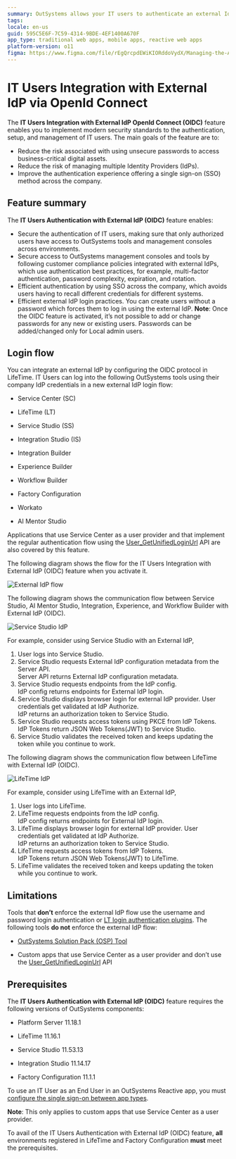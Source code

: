 ```yaml
---
summary: OutSystems allows your IT users to authenticate an external IdP via OpenID Connect.
tags:
locale: en-us
guid: 595C5E6F-7C59-4314-9BDE-4EF1400A670F
app_type: traditional web apps, mobile apps, reactive web apps
platform-version: o11
figma: https://www.figma.com/file/rEgQrcpdEWiKIORddoVydX/Managing-the-Applications-Lifecycle?type=design&node-id=1913%3A2347&mode=design&t=A3NsKzxFUYzrHxmx-1
---
```


# IT Users Integration with External IdP via OpenId Connect

The **IT Users Integration with External IdP OpenId Connect (OIDC)** feature enables you to implement modern security standards to the authentication, setup, and management of IT users. The main goals of the feature are to:
* Reduce the risk associated with using unsecure passwords to access business-critical digital assets.
* Reduce the risk of managing multiple Identity Providers (IdPs). 
* Improve the authentication experience offering a single sign-on (SSO) method across the company.

## Feature summary 

The **IT Users Authentication with External IdP (OIDC)** feature enables:

* Secure the authentication of IT users, making sure that only authorized users have access to OutSystems tools and management consoles across environments.
* Secure access to OutSystems management consoles and tools by following customer compliance policies integrated with external IdPs, which use authentication best practices, for example, multi-factor authentication, password complexity, expiration, and rotation.
* Efficient authentication by using SSO across the company, which avoids users having to recall different credentials for different systems.
* Efficient external IdP login practices. You can create users without a password which forces them to log in using the external IdP.
      **Note**: Once the OIDC feature is activated, it’s not possible to add or change passwords for any new or existing users. Passwords can be added/changed only for Local admin users.

## Login flow 

You can integrate an external IdP by configuring the OIDC protocol in LifeTime. IT Users can log into the following OutSystems tools using their company IdP credentials in a new external IdP login flow: 

* Service Center (SC)

* LifeTime (LT)

* Service Studio (SS)

* Integration Studio (IS)

* Integration Builder

* Experience Builder

* Workflow Builder

* Factory Configuration 

* Workato

* AI Mentor Studio

Applications that use Service Center as a user provider and that implement the regular authentication flow using the [User_GetUnifiedLoginUrl](https://success.outsystems.com/Documentation/11/Reference/OutSystems_APIs/Users_API#User_GetUnifiedLoginUrl) API are also covered by this feature.

The following diagram shows the flow for the IT Users Integration with External IdP (OIDC) feature when you activate it.

![External IdP flow](images/it-users-integration-external-idp-diag.png)

The following diagram shows the communication flow between Service Studio, AI Mentor Studio, Integration, Experience, and Workflow Builder with External IdP (OIDC).

![Service Studio IdP](images/ss-aims-builders-external-idp-integration-diag.png)

For example, consider using Service Studio with an External IdP,

1. User logs into Service Studio. 
1. Service Studio requests External IdP configuration metadata from the Server API. <br/>Server API returns External IdP configuration metadata.
1. Service Studio requests endpoints from the IdP config.<br/>IdP config returns endpoints for External IdP login.
1. Service Studio displays browser login for external IdP provider. User credentials get validated at IdP Authorize.<br/>IdP returns an authorization token to Service Studio.
1. Service Studio requests access tokens using PKCE from IdP Tokens.<br/>IdP Tokens return JSON Web Tokens(JWT) to Service Studio.
1. Service Studio validates the received token and keeps updating the token while you continue to work.

The following diagram shows the communication flow between LifeTime with External IdP (OIDC).

![LifeTime IdP](images/lifetime-external-idp-integration-diag.png)

For example, consider using LifeTime with an External IdP,

1. User logs into LifeTime. 
1. LifeTime requests endpoints from the IdP config.<br/>IdP config returns endpoints for External IdP login.
1. LifeTime displays browser login for external IdP provider. User credentials get validated at IdP Authorize.<br/>IdP 
returns an authorization token to Service Studio.
1. LifeTime requests access tokens from IdP Tokens.<br/>IdP Tokens return JSON Web Tokens(JWT) to LifeTime.
1. LifeTime validates the received token and keeps updating the token while you continue to work.

## Limitations

Tools that **don’t** enforce the external IdP flow use the username and password login authentication or [LT login authentication plugins](../use-an-external-authentication-provider.md). The following tools **do not** enforce the external IdP flow:

* [OutSystems Solution Pack (OSP) Tool](../../../setup-maintain/setup/unattended-install/osp-tool-ref.md) 

* Custom apps that use Service Center as a user provider and don’t use the [User_GetUnifiedLoginUrl](https://success.outsystems.com/Documentation/11/Reference/OutSystems_APIs/Users_API#User_GetUnifiedLoginUrl) API

## Prerequisites

The **IT Users Authentication with External IdP (OIDC)** feature requires the following versions of OutSystems components:

* Platform Server 11.18.1 

* LifeTime 11.16.1

* Service Studio 11.53.13

* Integration Studio 11.14.17

* Factory Configuration 11.1.1

To use an IT User as an End User in an OutSystems Reactive app, you must [configure the single sign-on between app types](../../secure-the-applications/configure-authentication.md).

**Note**: This only applies to custom apps that use Service Center as a user provider. 

<div class="warning" markdown="1">

To avail of the IT Users Authentication with External IdP (OIDC) feature, **all** environments registered in LifeTime and Factory Configuration **must** meet the prerequisites.

</div>
